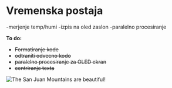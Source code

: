# Vremenska postaja
-merjenje temp/humi
-izpis na oled zaslon
-paralelno procesiranje

**To do:**


- ~~Formatiranje kode~~
- ~~odtraniti odvecno kodo~~
- ~~paralelno procesiranje za OLED ekran~~
- ~~centriranje texta~~

![The San Juan Mountains are beautiful!](blob/main/DHT/IMG_3445.jpg)
